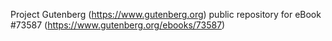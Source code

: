 Project Gutenberg (https://www.gutenberg.org) public repository for
eBook #73587 (https://www.gutenberg.org/ebooks/73587)

